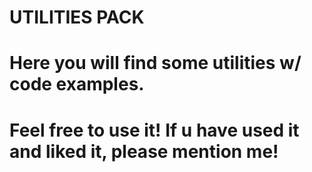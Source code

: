 # UTILITIES PACK
# Here you will find some utilities w/ code examples.
# Feel free to use it! If u have used it and liked it, please mention me!
